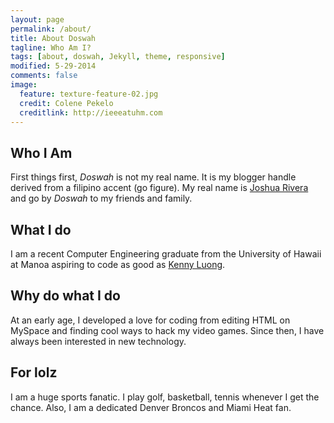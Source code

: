 ```yaml
---
layout: page
permalink: /about/
title: About Doswah
tagline: Who Am I? 
tags: [about, doswah, Jekyll, theme, responsive]
modified: 5-29-2014
comments: false
image:
  feature: texture-feature-02.jpg
  credit: Colene Pekelo 
  creditlink: http://ieeeatuhm.com
---
```


## Who I Am

First things first, <i>Doswah</i> is not my real name. It is my blogger handle derived from a filipino accent (go figure). My real name is [Joshua Rivera](http://joshuatrivera.com) and go by <i>Doswah</i> to my friends and family.
 
## What I do

I am a recent Computer Engineering graduate from the University of Hawaii at Manoa aspiring to code as good as [Kenny Luong](http://kennyluong.com).

## Why do what I do 

At an early age, I developed a love for coding from editing HTML on MySpace and finding cool ways to hack my video games. Since then, I have always been interested in new technology.

## For lolz

I am a huge sports fanatic. I play golf, basketball, tennis whenever I get the chance. Also, I am a dedicated Denver Broncos and Miami Heat fan.

